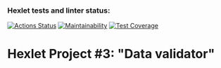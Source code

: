 ### Hexlet tests and linter status:
[![Actions Status](https://github.com/Zenjo93/java-project-78/workflows/hexlet-check/badge.svg)](https://github.com/Zenjo93/java-project-78/actions)
[![Maintainability](https://api.codeclimate.com/v1/badges/df17ecfe3ec1385a8f14/maintainability)](https://codeclimate.com/github/Zenjo93/java-project-78/maintainability)
[![Test Coverage](https://api.codeclimate.com/v1/badges/df17ecfe3ec1385a8f14/test_coverage)](https://codeclimate.com/github/Zenjo93/java-project-78/test_coverage)


# Hexlet Project #3: "Data validator"